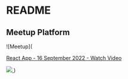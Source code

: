 # README
## Meetup Platform
![Meetup](<a href="https://www.loom.com/share/2be4aacc0db74d98b5f466f962d152e3">
    <p>React App - 16 September 2022 - Watch Video</p>
    <img style="max-width:300px;" src="null">
  </a>)